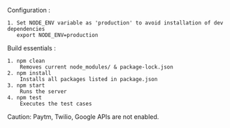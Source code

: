 Configuration    :

    1. Set NODE_ENV variable as 'production' to avoid installation of dev dependencies
	   export NODE_ENV=production

Build essentials :

    1. npm clean
        Removes current node_modules/ & package-lock.json
    2. npm install
        Installs all packages listed in package.json
    3. npm start
        Runs the server
    4. npm test
        Executes the test cases


Caution: Paytm, Twilio, Google APIs are not enabled.
